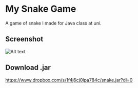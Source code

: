 # My Snake Game

A game of snake I made for Java class at uni.

## Screenshot

![Alt text](http://i65.tinypic.com/91avrk.png "Snake Game")

## Download .jar
https://www.dropbox.com/s/1f4j6cj0lpa784c/snake.jar?dl=0
